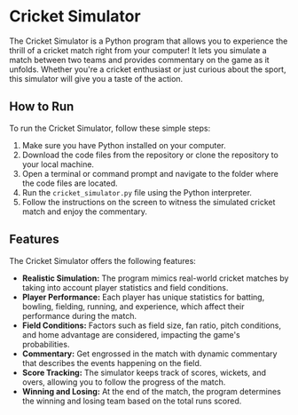 # Cricket Simulator

The Cricket Simulator is a Python program that allows you to experience the thrill of a cricket match right from your computer! It lets you simulate a match between two teams and provides commentary on the game as it unfolds. Whether you're a cricket enthusiast or just curious about the sport, this simulator will give you a taste of the action.

## How to Run

To run the Cricket Simulator, follow these simple steps:

1. Make sure you have Python installed on your computer.
2. Download the code files from the repository or clone the repository to your local machine.
3. Open a terminal or command prompt and navigate to the folder where the code files are located.
4. Run the `cricket_simulator.py` file using the Python interpreter.
5. Follow the instructions on the screen to witness the simulated cricket match and enjoy the commentary.

## Features

The Cricket Simulator offers the following features:

- **Realistic Simulation:** The program mimics real-world cricket matches by taking into account player statistics and field conditions.
- **Player Performance:** Each player has unique statistics for batting, bowling, fielding, running, and experience, which affect their performance during the match.
- **Field Conditions:** Factors such as field size, fan ratio, pitch conditions, and home advantage are considered, impacting the game's probabilities.
- **Commentary:** Get engrossed in the match with dynamic commentary that describes the events happening on the field.
- **Score Tracking:** The simulator keeps track of scores, wickets, and overs, allowing you to follow the progress of the match.
- **Winning and Losing:** At the end of the match, the program determines the winning and losing team based on the total runs scored.
